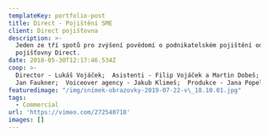 ```yaml
---
templateKey: portfolio-post
title: Direct - Pojištění SME
client: Direct pojišťovna
description: >-
  Jeden ze tří spotů pro zvýšení povědomí o podnikatelském pojištění od
  pojišťovny Direct.
date: 2018-05-30T12:17:46.534Z
coop: >-
  Director - Lukáš Vojáček;  Asistenti - Filip Vojáček a Martin Dobeš;  Gaffer -
  Jan Faukner;  Voiceover agency - Jakub Klimeš;  Produkce - Jana Popelková
featuredimage: "/img/snímek-obrazovky-2019-07-22-v\_18.10.01.jpg"
tags:
  - Commercial
url: 'https://vimeo.com/272540718'
images: []
---
```


